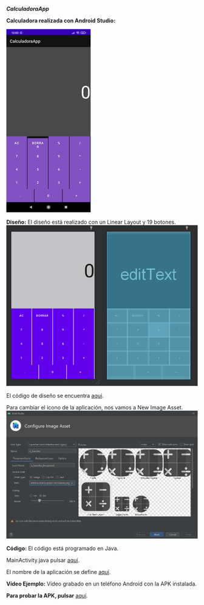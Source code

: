 ***CalculadoraApp***

**Calculadora realizada con Android Studio:**

![image](https://github.com/jesusbomoriles2016/CalculadoraApp/blob/master/img/img%20(5).png)

**Diseño:** El diseño está realizado con un Linear Layout y 19 botones.
![image](https://github.com/jesusbomoriles2016/CalculadoraApp/blob/master/img/img%20(2).png)

El código de diseño se encuentra [aquí](https://github.com/jesusbomoriles2016/CalculadoraApp/blob/master/app/src/main/res/layout/activity_main.xml).

Para cambiar el icono de la aplicación, nos vamos a New Image Asset.
![image](https://github.com/jesusbomoriles2016/CalculadoraApp/blob/master/img/img%20(1).png)

**Código:** El código está programado en Java.

MainActivity.java pulsar [aquí](https://github.com/jesusbomoriles2016/CalculadoraApp/blob/master/app/src/main/java/com/example/calculatooooor/MainActivity.java).

El nombre de la aplicación se define [aquí](https://github.com/jesusbomoriles2016/CalculadoraApp/blob/master/app/src/main/res/values/strings.xml).

**Vídeo Ejemplo:** Vídeo grabado en un teléfono Android con la APK instalada.

**Para probar la APK, pulsar** [aquí](https://github.com/jesusbomoriles2016/EntornosDesarrollo20-21/blob/main/src/Unidad2/Sumador.java).

